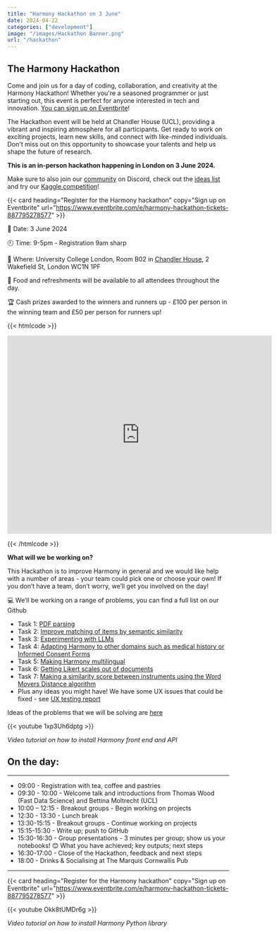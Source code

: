 ```yaml
---
title: "Harmony Hackathon on 3 June"
date: 2024-04-22
categories: ["development"]
image: "/images/Hackathon Banner.png"
url: "/hackathon"
---
```


## The Harmony Hackathon

Come and join us for a day of coding, collaboration, and creativity at the Harmony Hackathon! Whether you're a seasoned programmer or just starting out, this event is perfect for anyone interested in tech and innovation. [You can sign up on Eventbrite](https://www.eventbrite.com/e/harmony-hackathon-tickets-887795278577)!

The Hackathon event will be held at Chandler House (UCL), providing a vibrant and inspiring atmosphere for all participants. Get ready to work on exciting projects, learn new skills, and connect with like-minded individuals. Don't miss out on this opportunity to showcase your talents and help us shape the future of research.

**This is an in-person hackathon happening in London on 3 June 2024.**

Make sure to also join our [community](/community) on Discord, check out the [ideas list](/ideas) and try our [Kaggle competition](/kaggle)!

{{< card heading="Register for the Harmony hackathon" copy="Sign up on Eventbrite" url="https://www.eventbrite.com/e/harmony-hackathon-tickets-887795278577" >}}

:date:  Date: 3 June 2024

:clock9:  Time: 9-5pm - Registration 9am sharp

:office:  Where: University College London, Room B02 in [Chandler House](https://www.ucl.ac.uk/pals/contact/how-find-chandler-house), 2 Wakefield St, London WC1N 1PF

:fork_and_knife:  Food and refreshments will be available to all attendees throughout the day.

:trophy:  Cash prizes awarded to the winners and runners up - £100 per person in the winning team and £50 per person for runners up!

{{< htmlcode >}}

<iframe src="https://www.google.com/maps/embed?pb=!1m18!1m12!1m3!1d2482.309996403478!2d-0.1253497241544894!3d51.5258738093546!2m3!1f0!2f0!3f0!3m2!1i1024!2i768!4f13.1!3m3!1m2!1s0x48761b6c7eed7333%3A0xfc761cf8144fd8e3!2sChandler%20House%20(UCL)!5e0!3m2!1sen!2suk!4v1712832683672!5m2!1sen!2suk" width="600" height="450" style="border:0;" allowfullscreen="" loading="lazy" referrerpolicy="no-referrer-when-downgrade"></iframe>


<!--
<iframe src="https://docs.google.com/forms/d/e/1FAIpQLSeGORGXPvXzLuMH8uPRaeVDOdt2CEw0yM_zHK9ymiwm82hP2w/viewform?embedded=true" width="640" height="871" frameborder="0" marginheight="0" marginwidth="0" style="box-sizing: inherit; border: 0px; font-size: 17px; font-style: normal; font-weight: 300; margin: 0px; outline: 0px; padding: 0px; vertical-align: baseline; max-width: 100%; color: rgb(58, 58, 58); font-family: Roboto, sans-serif; font-variant-ligatures: normal; font-variant-caps: normal; letter-spacing: normal; orphans: 2; text-align: start; text-indent: 0px; text-transform: none; widows: 2; word-spacing: 0px; -webkit-text-stroke-width: 0px; white-space: normal; background-color: rgb(255, 255, 255); text-decoration-thickness: initial; text-decoration-style: initial; text-decoration-color: initial;"></iframe>
-->
{{< /htmlcode >}}

**What will we be working on?**

This Hackathon is to improve Harmony in general and we would like help with a number of areas - your team could pick one or choose your own! If you don’t have a team, don’t worry, we’ll get you involved on the day! 

:computer: We’ll be working on a range of problems, you can find a full list on our Github 

* Task 1: [PDF parsing](https://github.com/harmonydata/hackathon/blob/main/1-pdf-parsing.md)
* Task 2: [Improve matching of items by semantic similarity](https://github.com/harmonydata/hackathon/blob/main/2-matching.md)
* Task 3: [Experimenting with LLMs](https://github.com/harmonydata/hackathon/blob/main/3-add-llms.md)
* Task 4: [Adapting Harmony to other domains such as medical history or Informed Consent Forms](https://github.com/harmonydata/hackathon/blob/main/4-other-domains.md)
* Task 5: [Making Harmony multilingual](https://github.com/harmonydata/hackathon/blob/main/5-multilingual.md)
* Task 6: [Getting Likert scales out of documents](https://github.com/harmonydata/hackathon/blob/main/6-likert.md)
* Task 7: [Making a similarity score between instruments using the Word Movers Distance algorithm](https://github.com/harmonydata/hackathon/blob/main/7-similarity.md)
* Plus any ideas you might have! We have some UX issues that could be fixed - see [UX testing report](https://github.com/harmonydata/hackathon/blob/main/UX%20Notes%20on%20Harmony%20Tool.pdf)

Ideas of the problems that we will be solving are [here](https://harmonydata.ac.uk/ideas) 


{{< youtube 1xp3Uh6dptg >}}

*Video tutorial on how to install Harmony front end and API*

## On the day:

---
* 09:00 - Registration with tea, coffee and pastries  
* 09:30 - 10:00 - Welcome talk and introductions from Thomas Wood (Fast Data Science) and Bettina Moltrecht (UCL)
* 10:00 – 12:15 - Breakout groups - Begin working on projects
* 12:30 - 13:30 - Lunch break
* 13:30-15:15 - Breakout groups - Continue working on projects
* 15:15-15:30 - Write up; push to GitHub
* 15:30-16:30 - Group presentations - 3 minutes per group; show us your notebooks! 😊
What you have achieved; key outputs; next steps
* 16:30-17:00 - Close of the Hackathon, feedback and next steps
* 18:00 - Drinks & Socialising at The Marquis Cornwallis Pub
---





{{< card heading="Register for the Harmony hackathon" copy="Sign up on Eventbrite" url="https://www.eventbrite.com/e/harmony-hackathon-tickets-887795278577" >}}





{{< youtube Okk8tUMDr6g >}}

*Video tutorial on how to install Harmony Python library*
